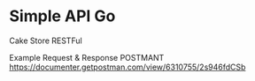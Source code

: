 # Simple API Go
Cake Store RESTFul

Example Request & Response POSTMANT
https://documenter.getpostman.com/view/6310755/2s946fdCSb


